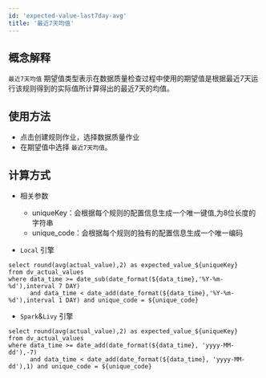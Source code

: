 ```yaml
---
id: 'expected-value-last7day-avg'
title: '最近7天均值'
---
```


## 概念解释
`最近7天均值` 期望值类型表示在数据质量检查过程中使用的期望值是根据最近7天运行该规则得到的实际值所计算得出的最近7天的均值。

## 使用方法
- 点击创建规则作业，选择数据质量作业
- 在期望值中选择 `最近7天均值`。

## 计算方式
- 相关参数
    - uniqueKey：会根据每个规则的配置信息生成一个唯一键值,为8位长度的字符串
    - unique_code：会根据每个规则的独有的配置信息生成一个唯一编码

- `Local` 引擎
```
select round(avg(actual_value),2) as expected_value_${uniqueKey}
from dv_actual_values 
where data_time >= date_sub(date_format(${data_time},'%Y-%m-%d'),interval 7 DAY)
      and data_time < date_add(date_format(${data_time},'%Y-%m-%d'),interval 1 DAY) and unique_code = ${unique_code}
``` 

- `Spark`&`Livy` 引擎
```
select round(avg(actual_value),2) as expected_value_${uniqueKey}
from dv_actual_values 
where data_time >= date_add(date_format(${data_time}, 'yyyy-MM-dd'),-7)
      and data_time < date_add(date_format(${data_time}, 'yyyy-MM-dd'),1) and unique_code = ${unique_code}
``` 